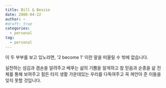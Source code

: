 ```yaml
---
title: Bill & Bessie
date: 2006-04-22
author: ~
#draft: true
categories:
  - personal
tag:
  - personal
---
```






이 두 부부를 보고 있노라면, '2 become 1' 이란 말을 떠올릴 수 밖에 없습니다.

실천하는 섬김과 겸손을 알려주고
베푸는 삶의 기쁨을 알게하고
참 믿음과 순종을 삶 전체를 통해 보여주고
힘든 타지 생활 가운데있는 우리를 다독여주고 꼭 껴안아 준 이들을 잊지 못할 것입니다.


 






